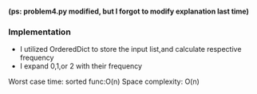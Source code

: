 #### (ps: problem4.py modified, but I forgot to modify explanation last time)

### Implementation

- I utilized OrderedDict to store the input list,and calculate respective frequency
- I expand 0,1,or 2 with their frequency

Worst case time:
sorted func:O(n)
Space complexity: O(n)
